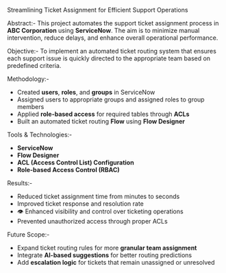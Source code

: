  Streamlining Ticket Assignment for Efficient Support Operations

Abstract:-
This project automates the support ticket assignment process in **ABC Corporation** using **ServiceNow**. The aim is to minimize manual intervention, reduce delays, and enhance overall operational performance.

Objective:-
To implement an automated ticket routing system that ensures each support issue is quickly directed to the appropriate team based on predefined criteria.

Methodology:-

- Created **users**, **roles**, and **groups** in ServiceNow
- Assigned users to appropriate groups and assigned roles to group members
- Applied **role-based access** for required tables through **ACLs**
- Built an automated ticket routing **Flow** using **Flow Designer**

Tools & Technologies:-

- **ServiceNow**
- **Flow Designer**
- **ACL (Access Control List) Configuration**
- **Role-based Access Control (RBAC)**

Results:-

-  Reduced ticket assignment time from minutes to seconds  
-  Improved ticket response and resolution rate  
- 👁 Enhanced visibility and control over ticketing operations  
-  Prevented unauthorized access through proper ACLs

Future Scope:-

- Expand ticket routing rules for more **granular team assignment**
- Integrate **AI-based suggestions** for better routing predictions
- Add **escalation logic** for tickets that remain unassigned or unresolved


